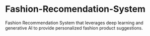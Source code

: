 # Fashion-Recomendation-System
Fashion Recommendation System that leverages deep learning and generative AI to provide personalized fashion product suggestions.
